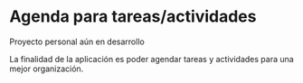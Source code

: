 # Agenda para tareas/actividades

Proyecto personal aún en desarrollo

La finalidad de la aplicación es poder agendar tareas y actividades para una mejor organización.





